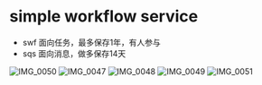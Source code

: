 # simple workflow service

- swf 面向任务，最多保存1年，有人参与
- sqs 面向消息，做多保存14天


![IMG_0050](https://user-images.githubusercontent.com/26485327/71066650-64600400-21b6-11ea-8c2b-3b65b3592c34.jpeg)
![IMG_0047](https://user-images.githubusercontent.com/26485327/71066661-6924b800-21b6-11ea-88a2-73bda8648ea5.jpeg)
![IMG_0048](https://user-images.githubusercontent.com/26485327/71066665-6cb83f00-21b6-11ea-9a51-c7f5af88a46f.jpeg)
![IMG_0049](https://user-images.githubusercontent.com/26485327/71066673-70e45c80-21b6-11ea-8d55-c01e5e3a9a2e.jpeg)
![IMG_0051](https://user-images.githubusercontent.com/-/71066707-835e9600-21b6-11ea-95ec-60736566d340.jpeg)
